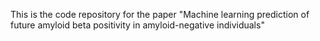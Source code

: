 This is the code repository for the paper "Machine learning prediction of future amyloid beta positivity in amyloid-negative individuals"


